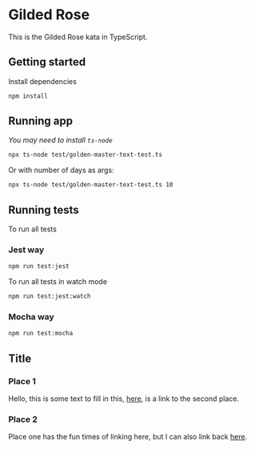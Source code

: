 # Gilded Rose

This is the Gilded Rose kata in TypeScript.

## Getting started

Install dependencies

```sh
npm install
```

## Running app
_You may need to install `ts-node`_

```sh
npx ts-node test/golden-master-text-test.ts
```

Or with number of days as args:
```sh
npx ts-node test/golden-master-text-test.ts 10
```

## Running tests

To run all tests

### Jest way

```sh
npm run test:jest
```

To run all tests in watch mode

```sh
npm run test:jest:watch
```

### Mocha way

```sh
npm run test:mocha
```

## Title

### Place 1

Hello, this is some text to fill in this, [here](place2), is a link to the second place.

### Place 2

Place one has the fun times of linking here, but I can also link back [here](place1).
